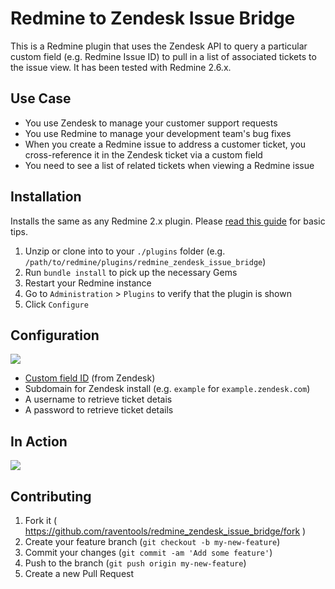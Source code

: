 # Redmine to Zendesk Issue Bridge

This is a Redmine plugin that uses the Zendesk API to query a particular custom field (e.g. Redmine Issue ID) to pull in a list of associated tickets to the issue view. It has been tested with Redmine 2.6.x.

## Use Case

- You use Zendesk to manage your customer support requests
- You use Redmine to manage your development team's bug fixes
- When you create a Redmine issue to address a customer ticket, you cross-reference it in the Zendesk ticket via a custom field
- You need to see a list of related tickets when viewing a Redmine issue

## Installation

Installs the same as any Redmine 2.x plugin. Please [read this guide](http://www.redmine.org/projects/redmine/wiki/Plugins#Installing-a-plugin) for basic tips.

1. Unzip or clone into to your `./plugins` folder (e.g. `/path/to/redmine/plugins/redmine_zendesk_issue_bridge`)
2. Run `bundle install` to pick up the necessary Gems
3. Restart your Redmine instance
4. Go to `Administration` > `Plugins` to verify that the plugin is shown
5. Click `Configure`

## Configuration

![](http://cl.ly/image/03082F0v260S/1-settings.png)

- [Custom field ID](https://github.com/raventools/redmine_zendesk_issue_bridge/wiki/How-to-find-the-Custom-Field-ID) (from Zendesk)
- Subdomain for Zendesk install (e.g. `example` for `example.zendesk.com`)
- A username to retrieve ticket detais
- A password to retrieve ticket details

## In Action

![](http://cl.ly/image/3k3F363B3H39/2-related-tickets.png)

## Contributing

1. Fork it ( https://github.com/raventools/redmine_zendesk_issue_bridge/fork )
2. Create your feature branch (`git checkout -b my-new-feature`)
3. Commit your changes (`git commit -am 'Add some feature'`)
4. Push to the branch (`git push origin my-new-feature`)
5. Create a new Pull Request
